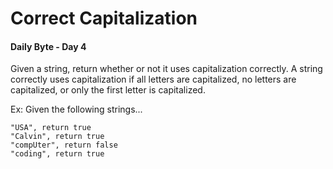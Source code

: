 # Correct Capitalization
#### Daily Byte - Day 4

Given a string, return whether or not it uses capitalization correctly. A string correctly uses capitalization if all letters are capitalized, no letters are capitalized, or only the first letter is capitalized.

Ex: Given the following strings...
```
"USA", return true
"Calvin", return true
"compUter", return false
"coding", return true
```